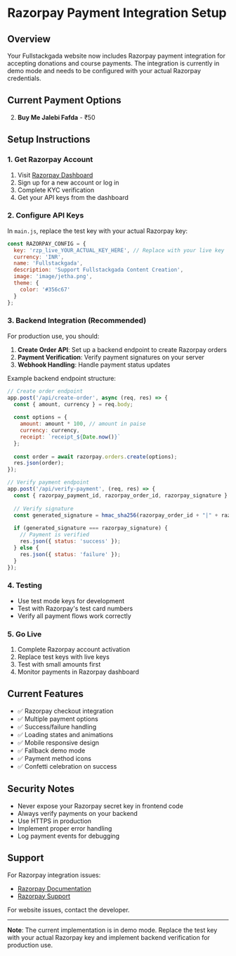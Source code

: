 # Razorpay Payment Integration Setup

## Overview
Your Fullstackgada website now includes Razorpay payment integration for accepting donations and course payments. The integration is currently in demo mode and needs to be configured with your actual Razorpay credentials.

## Current Payment Options
2. **Buy Me Jalebi Fafda** - ₹50  

## Setup Instructions

### 1. Get Razorpay Account
1. Visit [Razorpay Dashboard](https://dashboard.razorpay.com/)
2. Sign up for a new account or log in
3. Complete KYC verification
4. Get your API keys from the dashboard

### 2. Configure API Keys
In `main.js`, replace the test key with your actual Razorpay key:

```javascript
const RAZORPAY_CONFIG = {
  key: 'rzp_live_YOUR_ACTUAL_KEY_HERE', // Replace with your live key
  currency: 'INR',
  name: 'Fullstackgada',
  description: 'Support Fullstackgada Content Creation',
  image: 'image/jetha.png',
  theme: {
    color: '#356c67'
  }
};
```

### 3. Backend Integration (Recommended)
For production use, you should:

1. **Create Order API**: Set up a backend endpoint to create Razorpay orders
2. **Payment Verification**: Verify payment signatures on your server
3. **Webhook Handling**: Handle payment status updates

Example backend endpoint structure:
```javascript
// Create order endpoint
app.post('/api/create-order', async (req, res) => {
  const { amount, currency } = req.body;
  
  const options = {
    amount: amount * 100, // amount in paise
    currency: currency,
    receipt: `receipt_${Date.now()}`
  };
  
  const order = await razorpay.orders.create(options);
  res.json(order);
});

// Verify payment endpoint
app.post('/api/verify-payment', (req, res) => {
  const { razorpay_payment_id, razorpay_order_id, razorpay_signature } = req.body;
  
  // Verify signature
  const generated_signature = hmac_sha256(razorpay_order_id + "|" + razorpay_payment_id, key_secret);
  
  if (generated_signature === razorpay_signature) {
    // Payment is verified
    res.json({ status: 'success' });
  } else {
    res.json({ status: 'failure' });
  }
});
```

### 4. Testing
- Use test mode keys for development
- Test with Razorpay's test card numbers
- Verify all payment flows work correctly

### 5. Go Live
1. Complete Razorpay account activation
2. Replace test keys with live keys
3. Test with small amounts first
4. Monitor payments in Razorpay dashboard

## Current Features
- ✅ Razorpay checkout integration
- ✅ Multiple payment options
- ✅ Success/failure handling
- ✅ Loading states and animations
- ✅ Mobile responsive design
- ✅ Fallback demo mode
- ✅ Payment method icons
- ✅ Confetti celebration on success

## Security Notes
- Never expose your Razorpay secret key in frontend code
- Always verify payments on your backend
- Use HTTPS in production
- Implement proper error handling
- Log payment events for debugging

## Support
For Razorpay integration issues:
- [Razorpay Documentation](https://razorpay.com/docs/)
- [Razorpay Support](https://razorpay.com/support/)

For website issues, contact the developer.

---

**Note**: The current implementation is in demo mode. Replace the test key with your actual Razorpay key and implement backend verification for production use.